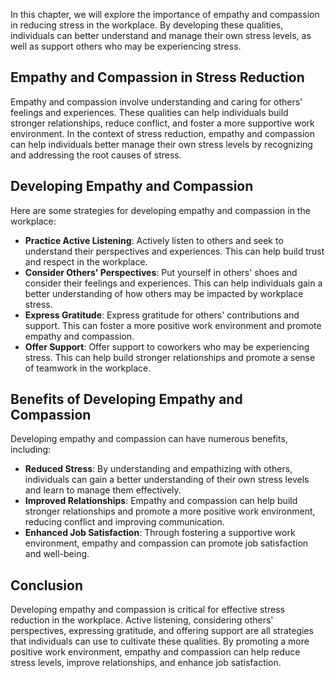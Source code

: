 
In this chapter, we will explore the importance of empathy and compassion in reducing stress in the workplace. By developing these qualities, individuals can better understand and manage their own stress levels, as well as support others who may be experiencing stress.

Empathy and Compassion in Stress Reduction
------------------------------------------

Empathy and compassion involve understanding and caring for others' feelings and experiences. These qualities can help individuals build stronger relationships, reduce conflict, and foster a more supportive work environment. In the context of stress reduction, empathy and compassion can help individuals better manage their own stress levels by recognizing and addressing the root causes of stress.

Developing Empathy and Compassion
---------------------------------

Here are some strategies for developing empathy and compassion in the workplace:

* **Practice Active Listening**: Actively listen to others and seek to understand their perspectives and experiences. This can help build trust and respect in the workplace.
* **Consider Others' Perspectives**: Put yourself in others' shoes and consider their feelings and experiences. This can help individuals gain a better understanding of how others may be impacted by workplace stress.
* **Express Gratitude**: Express gratitude for others' contributions and support. This can foster a more positive work environment and promote empathy and compassion.
* **Offer Support**: Offer support to coworkers who may be experiencing stress. This can help build stronger relationships and promote a sense of teamwork in the workplace.

Benefits of Developing Empathy and Compassion
---------------------------------------------

Developing empathy and compassion can have numerous benefits, including:

* **Reduced Stress**: By understanding and empathizing with others, individuals can gain a better understanding of their own stress levels and learn to manage them effectively.
* **Improved Relationships**: Empathy and compassion can help build stronger relationships and promote a more positive work environment, reducing conflict and improving communication.
* **Enhanced Job Satisfaction**: Through fostering a supportive work environment, empathy and compassion can promote job satisfaction and well-being.

Conclusion
----------

Developing empathy and compassion is critical for effective stress reduction in the workplace. Active listening, considering others' perspectives, expressing gratitude, and offering support are all strategies that individuals can use to cultivate these qualities. By promoting a more positive work environment, empathy and compassion can help reduce stress levels, improve relationships, and enhance job satisfaction.
